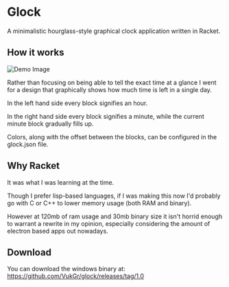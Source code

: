 # Glock

A minimalistic hourglass-style graphical clock application written in Racket.

## How it works

![Demo Image](https://i.imgur.com/xUFuyZk.png)

Rather than focusing on being able to tell the exact time at a glance I went for a design that graphically shows how much time is left in a single day.

In the left hand side every block signifies an hour.

In the right hand side every block signifies a minute, while the current minute block gradually fills up.

Colors, along with the offset between the blocks, can be configured in the glock.json file.

## Why Racket

It was what I was learning at the time.

Though I prefer lisp-based languages, if I was making this now I'd probably go with C or C++ to lower memory usage (both RAM and binary).

However at 120mb of ram usage and 30mb binary size it isn't horrid enough to warrant a rewrite in my opinion, especially considering the amount of electron based apps out nowadays.

## Download

You can download the windows binary at: https://github.com/VukGr/glock/releases/tag/1.0
